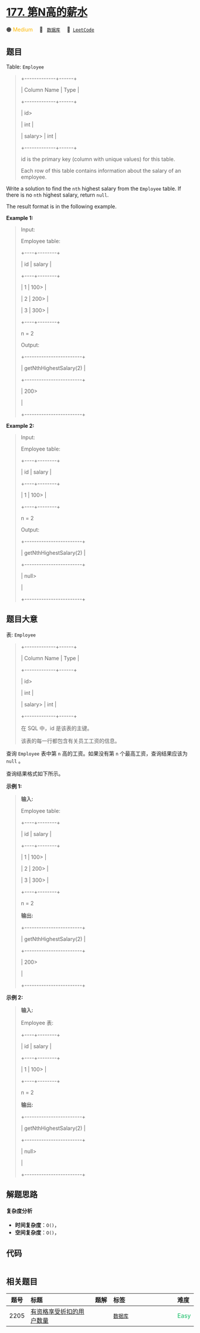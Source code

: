 # [177. 第N高的薪水](https://leetcode.com/problems/nth-highest-salary)

🟠 <font color=#ffb800>Medium</font>&emsp; 🔖&ensp; [`数据库`](/leetcode/outline/tag/database.md)&emsp; 🔗&ensp;[`LeetCode`](https://leetcode.com/problems/nth-highest-salary)


## 题目

Table: `Employee`

> 
> 
> 
> 
> 
> +-------------+------+
> 
> | Column Name | Type |
> 
> +-------------+------+
> 
> | id> 
> > 
>   | int  |
> 
> | salary> 
>   | int  |
> 
> +-------------+------+
> 
> id is the primary key (column with unique values) for this table.
> 
> Each row of this table contains information about the salary of an employee.
> 
> 



Write a solution to find the `nth` highest salary from the `Employee` table.
If there is no `nth` highest salary, return `null`.

The result format is in the following example.



**Example 1:**

> Input: 
> 
> Employee table:
> 
> +----+--------+
> 
> | id | salary |
> 
> +----+--------+
> 
> | 1  | 100> 
> |
> 
> | 2  | 200> 
> |
> 
> | 3  | 300> 
> |
> 
> +----+--------+
> 
> n = 2
> 
> Output: 
> 
> +------------------------+
> 
> | getNthHighestSalary(2) |
> 
> +------------------------+
> 
> | 200> 
> > 
> > 
> > 
> > 
> |
> 
> +------------------------+

**Example 2:**

> Input: 
> 
> Employee table:
> 
> +----+--------+
> 
> | id | salary |
> 
> +----+--------+
> 
> | 1  | 100> 
> |
> 
> +----+--------+
> 
> n = 2
> 
> Output: 
> 
> +------------------------+
> 
> | getNthHighestSalary(2) |
> 
> +------------------------+
> 
> | null> 
> > 
> > 
> > 
>    |
> 
> +------------------------+
> 
> 


## 题目大意

表: `Employee`

> 
> 
> 
> 
> 
> +-------------+------+
> 
> | Column Name | Type |
> 
> +-------------+------+
> 
> | id> 
> > 
>   | int  |
> 
> | salary> 
>   | int  |
> 
> +-------------+------+
> 
> 在 SQL 中，id 是该表的主键。
> 
> 该表的每一行都包含有关员工工资的信息。
> 
> 



查询 `Employee` 表中第 `n` 高的工资。如果没有第 `n` 个最高工资，查询结果应该为 `null` 。

查询结果格式如下所示。



**示例 1:**

> 
> 
> 
> 
> 
> **输入:** 
> 
> Employee table:
> 
> +----+--------+
> 
> | id | salary |
> 
> +----+--------+
> 
> | 1  | 100> 
> |
> 
> | 2  | 200> 
> |
> 
> | 3  | 300> 
> |
> 
> +----+--------+
> 
> n = 2
> 
> **输出:** 
> 
> +------------------------+
> 
> | getNthHighestSalary(2) |
> 
> +------------------------+
> 
> | 200> 
> > 
> > 
> > 
> > 
> |
> 
> +------------------------+
> 
> 

**示例 2:**

> 
> 
> 
> 
> 
> **输入:** 
> 
> Employee 表:
> 
> +----+--------+
> 
> | id | salary |
> 
> +----+--------+
> 
> | 1  | 100> 
> |
> 
> +----+--------+
> 
> n = 2
> 
> **输出:** 
> 
> +------------------------+
> 
> | getNthHighestSalary(2) |
> 
> +------------------------+
> 
> | null> 
> > 
> > 
> > 
>    |
> 
> +------------------------+


## 解题思路

#### 复杂度分析

- **时间复杂度**：`O()`，
- **空间复杂度**：`O()`，

## 代码

```javascript

```

## 相关题目

<!-- prettier-ignore -->
| 题号 | 标题 | 题解 | 标签 | 难度 |
| :------: | :------ | :------: | :------ | :------ |
| 2205 | [有资格享受折扣的用户数量](https://leetcode.com/problems/the-number-of-users-that-are-eligible-for-discount) |  |  [`数据库`](/leetcode/outline/tag/database.md) | <font color=#15bd66>Easy</font> |

<style>
.blue {
    background-color: #096dd9;
    padding: 0.25rem 0.5rem;
    margin: 0;
    font-size: 0.85em;
    border-radius: 3px;
    color: white;
    font-weight: 500;
}
table th:first-of-type { width: 10%; }
table th:nth-of-type(2) { width: 35%; }
table th:nth-of-type(3) { width: 10%; }
table th:nth-of-type(4) { width: 35%; }
table th:nth-of-type(5) { width: 10%; }
</style>
